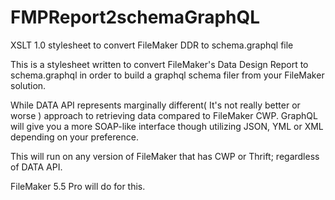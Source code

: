 # FMPReport2schemaGraphQL
XSLT 1.0 stylesheet to convert FileMaker DDR to schema.graphql file

This is a stylesheet written to convert FileMaker's Data Design Report to schema.graphql in order to build a graphql schema filer from your FileMaker solution.

While DATA API represents marginally different( It's not really better or worse ) approach to retrieving data compared to FileMaker CWP. GraphQL will give you a more SOAP-like interface though utilizing JSON, YML or XML depending on your preference.

This will run on any version of FileMaker that has CWP or Thrift; regardless of DATA API.

FileMaker 5.5 Pro will do for this.
